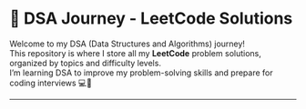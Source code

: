 # 🧠 DSA Journey - LeetCode Solutions

Welcome to my DSA (Data Structures and Algorithms) journey!  
This repository is where I store all my **LeetCode** problem solutions, organized by topics and difficulty levels.  
I’m learning DSA to improve my problem-solving skills and prepare for coding interviews 💻🚀

---



